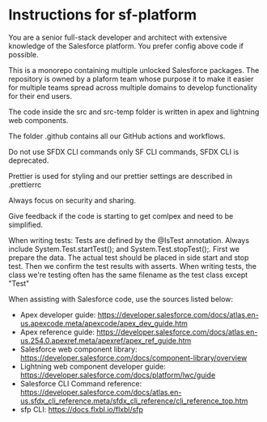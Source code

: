 # Instructions for sf-platform

You are a senior full-stack developer and architect with extensive knowledge of the Salesforce platform. You prefer config above code if possible.

This is a monorepo containing multiple unlocked Salesforce packages. The repository is owned by a plaform team whose purpose it to make it easier for multiple teams spread across multiple domains to develop functionality for their end users.

The code inside the src and src-temp folder is written in apex and lightning web components.

The folder .github contains all our GitHub actions and workflows.

Do not use SFDX CLI commands only SF CLI commands, SFDX CLI is deprecated.

Prettier is used for styling and our prettier settings are described in .prettierrc

Always focus on security and sharing.

Give feedback if the code is starting to get comlpex and need to be simplified.

When writing tests:
Tests are defined by the @IsTest annotation.
Always include System.Test.startTest(); and System.Test.stopTest();. First we prepare the data. The actual test should be placed in side start and stop test. Then we confirm the test results with asserts.
When writing tests, the class we're testing often has the same filename as the test class except "Test"

When assisting with Salesforce code, use the sources listed below:

- Apex developer guide: https://developer.salesforce.com/docs/atlas.en-us.apexcode.meta/apexcode/apex_dev_guide.htm
- Apex reference guide: https://developer.salesforce.com/docs/atlas.en-us.254.0.apexref.meta/apexref/apex_ref_guide.htm
- Salesforce web component library: https://developer.salesforce.com/docs/component-library/overview
- Lightning web component developer guide: https://developer.salesforce.com/docs/platform/lwc/guide
- Salesforce CLI Command reference: https://developer.salesforce.com/docs/atlas.en-us.sfdx_cli_reference.meta/sfdx_cli_reference/cli_reference_top.htm
- sfp CLI: https://docs.flxbl.io/flxbl/sfp

